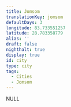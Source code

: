 ```yaml
---
title: Jomsom
translationKey: jomsom
defaultDays: 3
longitude: 83.733551257
latitude: 28.783358779
alias: ''
draft: false
nighthalt: true
display: true
id: city
type: city
tags:
  - Cities
  - Jomsom
---
```

NULL